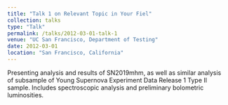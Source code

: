 ```yaml
---
title: "Talk 1 on Relevant Topic in Your Fiel"
collection: talks
type: "Talk"
permalink: /talks/2012-03-01-talk-1
venue: "UC San Francisco, Department of Testing"
date: 2012-03-01
location: "San Francisco, California"
---
```


Presenting analysis and results of SN2019mhm, as well as similar analysis of subsample of Young Supernova Experiment Data Release 1 Type II sample. Includes spectroscopic analysis and preliminary bolometric luminosities. 
